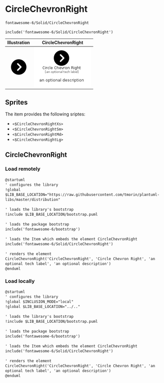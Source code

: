 # CircleChevronRight


```text
fontawesome-6/Solid/CircleChevronRight
```

```text
include('fontawesome-6/Solid/CircleChevronRight')
```



| Illustration | CircleChevronRight |
| :---: | :---: |
| ![illustration for Illustration](../../fontawesome-6/Solid/CircleChevronRight.png) | ![illustration for CircleChevronRight](../../fontawesome-6/Solid/CircleChevronRight.Local.png) |



## Sprites
The item provides the following sriptes:

- `<$CircleChevronRightXs>`
- `<$CircleChevronRightSm>`
- `<$CircleChevronRightMd>`
- `<$CircleChevronRightLg>`





## CircleChevronRight

### Load remotely
```plantuml
@startuml
' configures the library
!global $LIB_BASE_LOCATION="https://raw.githubusercontent.com/tmorin/plantuml-libs/master/distribution"

' loads the library's bootstrap
!include $LIB_BASE_LOCATION/bootstrap.puml

' loads the package bootstrap
include('fontawesome-6/bootstrap')

' loads the Item which embeds the element CircleChevronRight
include('fontawesome-6/Solid/CircleChevronRight')

' renders the element
CircleChevronRight('CircleChevronRight', 'Circle Chevron Right', 'an optional tech label', 'an optional description')
@enduml
```

### Load locally
```plantuml
@startuml
' configures the library
!global $INCLUSION_MODE="local"
!global $LIB_BASE_LOCATION="../.."

' loads the library's bootstrap
!include $LIB_BASE_LOCATION/bootstrap.puml

' loads the package bootstrap
include('fontawesome-6/bootstrap')

' loads the Item which embeds the element CircleChevronRight
include('fontawesome-6/Solid/CircleChevronRight')

' renders the element
CircleChevronRight('CircleChevronRight', 'Circle Chevron Right', 'an optional tech label', 'an optional description')
@enduml
```


